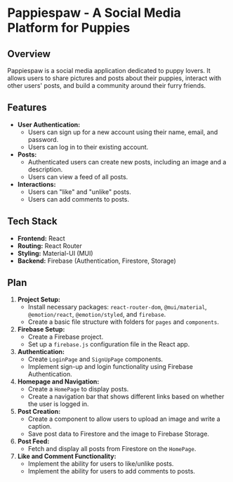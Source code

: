 # Pappiespaw - A Social Media Platform for Puppies

## Overview

Pappiespaw is a social media application dedicated to puppy lovers. It allows users to share pictures and posts about their puppies, interact with other users' posts, and build a community around their furry friends.

## Features

*   **User Authentication:**
    *   Users can sign up for a new account using their name, email, and password.
    *   Users can log in to their existing account.
*   **Posts:**
    *   Authenticated users can create new posts, including an image and a description.
    *   Users can view a feed of all posts.
*   **Interactions:**
    *   Users can "like" and "unlike" posts.
    *   Users can add comments to posts.

## Tech Stack

*   **Frontend:** React
*   **Routing:** React Router
*   **Styling:** Material-UI (MUI)
*   **Backend:** Firebase (Authentication, Firestore, Storage)

## Plan

1.  **Project Setup:**
    *   Install necessary packages: `react-router-dom`, `@mui/material`, `@emotion/react`, `@emotion/styled`, and `firebase`.
    *   Create a basic file structure with folders for `pages` and `components`.
2.  **Firebase Setup:**
    *   Create a Firebase project.
    *   Set up a `firebase.js` configuration file in the React app.
3.  **Authentication:**
    *   Create `LoginPage` and `SignUpPage` components.
    *   Implement sign-up and login functionality using Firebase Authentication.
4.  **Homepage and Navigation:**
    *   Create a `HomePage` to display posts.
    *   Create a navigation bar that shows different links based on whether the user is logged in.
5.  **Post Creation:**
    *   Create a component to allow users to upload an image and write a caption.
    *   Save post data to Firestore and the image to Firebase Storage.
6.  **Post Feed:**
    *   Fetch and display all posts from Firestore on the `HomePage`.
7.  **Like and Comment Functionality:**
    *   Implement the ability for users to like/unlike posts.
    *   Implement the ability for users to add comments to posts.
